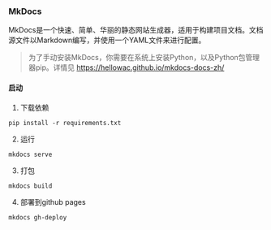 ### MkDocs 
MkDocs是一个快速、简单、华丽的静态网站生成器，适用于构建项目文档。文档源文件以Markdown编写，并使用一个YAML文件来进行配置。

> 为了手动安装MkDocs，你需要在系统上安装Python，以及Python包管理器pip。详情见 <https://hellowac.github.io/mkdocs-docs-zh/>
#### 启动

1. 下载依赖
```
pip install -r requirements.txt
```
2. 运行
```
mkdocs serve
```
3. 打包
```
mkdocs build
```
4. 部署到github pages
```
mkdocs gh-deploy
```
